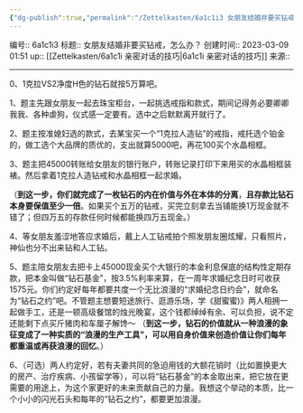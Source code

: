 ```yaml
---
{"dg-publish":true,"permalink":"/Zettelkasten/6a1c1i3 女朋友结婚非要买钻戒，怎么办？/","dgPassFrontmatter":true}
---
```


编号:: 6a1c1i3
标题:: 女朋友结婚非要买钻戒，怎么办？
创建时间:: 2023-03-09 01:51
up:: [[Zettelkasten/6a1c1i 亲密对话的技巧\|6a1c1i 亲密对话的技巧]]
来源:: 

---

0、1克拉VS2净度H色的钻石就按5万算吧。

1、题主先跟女朋友一起去珠宝柜台，一起挑选戒指和款式，期间记得务必要卿卿我我、各种虐狗，仪式感一定要有。选中之后默默离开就行了。

2、题主按准媳妇选的款式，去某宝买一个“1克拉人造钻”的戒指，戒托选个铂金的，做工选个大品牌的质优的，支出就算5000吧，再花100买个水晶相框。

3、题主把45000转账给女朋友的银行账户，转账记录打印下来用买的水晶相框装裱。然后拿着1克拉人造钻戒和水晶相框一起求婚。

（**到这一步，你们就完成了一枚钻石的内在价值与外在本体的分离**，**且存款比钻石本身要保值至少一倍**。如果买个五万的钻戒，买完立刻拿去当铺能换1万现金就不错了；但四万五的存款任何时候都能换四万五现金。）

4、等女朋友羞涩地答应求婚后，戴上人工钻戒拍个照发朋友圈炫耀，只看照片，神仙也分不出来钻和人工钻。

5、题主陪女朋友去把卡上45000现金买个大银行的本金利息保底的结构性定期存款，把本金叫做“钻石基金”，按3.5%利率来算，在一周年求婚纪念日时可收获1575元。你们约定好每年都要共度一个无比浪漫的“求婚纪念日约会”，就命名为“钻石之约”吧。不管题主想要短途旅行、逛游乐场，学《甜蜜蜜)》两人相拥一起做手工，还是一顿高级餐馆的烛光晚宴，这个钱都绰绰有余、可以负担，说不定还能剩下点买斤猪肉和车厘子解馋～
（**到这一步，钻石的价值就从一种浪漫的象征变成了一种实质的“浪漫的生产工具”，可以用自身价值来创造价值让你们每年都重温或再获浪漫的回忆**。）

6、（可选）两人约定好，若有夫妻共同的急迫用钱的大额花销时（比如置换更大的房产、治疗疾病、小孩留学等），可以将“钻石基金”的本金取出来，把它放在更需要的用途上，为这个家更好的未来贡献自己的力量。我想这个举动的本质，比一个小小的闪光石头和每年的“钻石之约”，都要更加浪漫。

